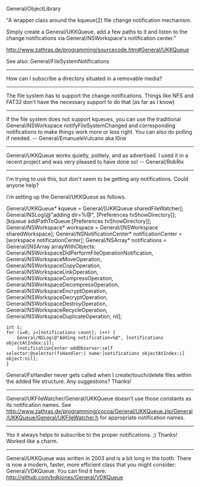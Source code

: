 General/ObjectLibrary

"A wrapper class around the     kqueue(2) file change notification mechanism.

Simply create a General/UKKQueue, add a few paths to it and listen to the change notifications via General/NSWorkspace's notification center."

http://www.zathras.de/programming/sourcecode.htm#General/UKKQueue

See also: General/FileSystemNotifications

----

How can I subscribe a directory situated in a removable media?

----
The file system has to support the change notifications.  Things like NFS and FAT32 don't have the necessary support to do that (as far as I know)

----
If the file system does not support kqueues, you can use the traditional General/NSWorkspace notifyFileSystemChanged and corresponding notifications to make things work more or less right. You can also do polling if needed. -- General/EmanueleVulcano aka l0ne

----

General/UKKQueue works quietly, politely, and as advertised. I used it in a recent project and was very pleased to have done so! -- General/RobRix

----
I'm trying to use this, but don't seem to be getting any notifications. Could anyone help?

I'm setting up the General/UKKQueue as follows.
    
General/UKKQueue* kqueue = General/[UKKQueue sharedFileWatcher];
    General/NSLog(@"adding dir=%@", [Preferences tvShowDirectory]);
    [kqueue addPathToQueue:[Preferences tvShowDirectory]];
    General/NSWorkspace* workspace = General/[NSWorkspace sharedWorkspace];
    General/NSNotificationCenter* notificationCenter = [workspace notificationCenter];
    General/NSArray* notifications = General/[NSArray arrayWithObjects:
        General/NSWorkspaceDidPerformFileOperationNotification,
        General/NSWorkspaceMoveOperation,
        General/NSWorkspaceCopyOperation,
        General/NSWorkspaceLinkOperation,
        General/NSWorkspaceCompressOperation,
        General/NSWorkspaceDecompressOperation,
        General/NSWorkspaceEncryptOperation,
        General/NSWorkspaceDecryptOperation,
        General/NSWorkspaceDestroyOperation,
        General/NSWorkspaceRecycleOperation,
        General/NSWorkspaceDuplicateOperation,
        nil];
    
    int i;
    for (i=0; i<[notifications count]; i++) {
        General/NSLog(@"Adding notification=%@", [notifications objectAtIndex:i]);
        [notificationCenter addObserver:self selector:@selector(fsHandler:) name:[notifications objectAtIndex:i] object:nil];
    }


General/FsHandler never gets called when I create/touch/delete files within the added file structure.  Any suggestions?  Thanks!


----

General/UKFileWatcher/General/UKKQueue doesn't use those constants as its notification names. See http://www.zathras.de/programming/cocoa/General/UKKQueue.zip/General/UKKQueue/General/UKFileWatcher.h for appropriate notification names.

----

Yes it always helps to subscribe to the proper notifications. ;)
Thanks! Worked like a charm.

----

General/UKKQueue was written in 2003 and is a bit long in the tooth. There is now a modern, faster, more efficient class that you might consider: General/VDKQueue. You can find it here: http://github.com/bdkjones/General/VDKQueue